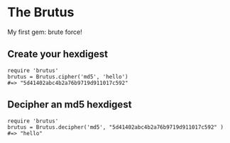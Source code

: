 # The Brutus
My first gem: brute force!

## Create your hexdigest
```
require 'brutus'
brutus = Brutus.cipher('md5', 'hello')
#=> "5d41402abc4b2a76b9719d911017c592"
```

## Decipher an md5 hexdigest
```
require 'brutus'
brutus = Brutus.decipher('md5', "5d41402abc4b2a76b9719d911017c592" )
#=> "hello"
```
